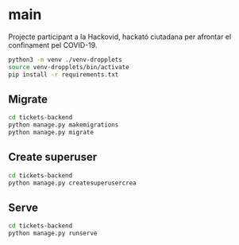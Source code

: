 # main

Projecte participant a la Hackovid, hackató ciutadana per afrontar el confinament pel COVID-19.

```bash
python3 -m venv ./venv-dropplets
source venv-dropplets/bin/activate
pip install -r requirements.txt
```

## Migrate

````bash
cd tickets-backend
python manage.py makemigrations
python manage.py migrate
````

## Create superuser

````bash
cd tickets-backend
python manage.py createsuperusercrea
````

## Serve

````bash
cd tickets-backend
python manage.py runserve
````

